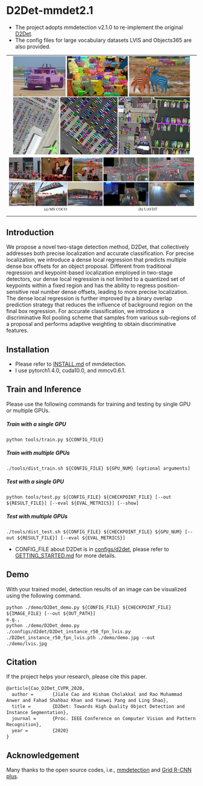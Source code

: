 # D2Det-mmdet2.1

- The project adopts mmdetection v2.1.0 to re-implement the original [D2Det](https://github.com/JialeCao001/D2Det-mmdet2.1).
- The config files for large vocabulary datasets LVIS and Objects365 are also provided.

<table>
    <tr>
        <td ><center><img src="demo/fig-visinstance.jpg" height="260">  </center> </td>
    </tr>    
    <tr>
        <td ><center><img src="demo/fig-visdet.jpg" width="720"> </center> </td>
    </tr>
</table>

## Introduction
We propose a novel two-stage detection method, D2Det, that collectively addresses both precise localization and accurate classification. For precise localization, we introduce a dense local regression that predicts multiple dense box offsets for an object proposal. Different from traditional regression and keypoint-based localization employed in two-stage detectors, our dense local regression is not limited to a quantized set of keypoints within a fixed region and has the ability to regress position-sensitive real number dense offsets, leading to more precise localization. The dense local regression is further improved by a binary overlap prediction strategy that reduces the influence of background region on the final box regression. For accurate classification, we introduce a discriminative RoI pooling scheme that samples from various sub-regions of a proposal and performs adaptive weighting to obtain discriminative features.

## Installation
- Please refer to [INSTALL.md](docs/INSTALL.md) of mmdetection. 
- I use pytorch1.4.0, cuda10.0, and mmcv0.6.1.

## Train and Inference
Please use the following commands for training and testing by single GPU or multiple GPUs.


#####  Train with a single GPU
```shell
python tools/train.py ${CONFIG_FILE}
```

#####  Train with multiple GPUs

```shell
./tools/dist_train.sh ${CONFIG_FILE} ${GPU_NUM} [optional arguments]
```
#####  Test with a single GPU

```shell
python tools/test.py ${CONFIG_FILE} ${CHECKPOINT_FILE} [--out ${RESULT_FILE}] [--eval ${EVAL_METRICS}] [--show]
```

#####  Test with multiple GPUs

```shell
./tools/dist_test.sh ${CONFIG_FILE} ${CHECKPOINT_FILE} ${GPU_NUM} [--out ${RESULT_FILE}] [--eval ${EVAL_METRICS}]
```

- CONFIG_FILE about D2Det is in [configs/d2det](configs/d2det), please refer to [GETTING_STARTED.md](docs/GETTING_STARTED.md) for more details.


## Demo


With your trained model, detection results of an image can be visualized using the following command.
```shell
python ./demo/D2Det_demo.py ${CONFIG_FILE} ${CHECKPOINT_FILE} ${IMAGE_FILE} [--out ${OUT_PATH}]
e.g.,
python ./demo/D2Det_demo.py ./configs/d2det/D2Det_instance_r50_fpn_lvis.py ./D2Det_instance_r50_fpn_lvis.pth ./demo/demo.jpg --out ./demo/lvis.jpg
```

## Citation
If the project helps your research, please cite this paper.

```
@article{Cao_D2Det_CVPR_2020,
  author =       {Jiale Cao and Hisham Cholakkal and Rao Muhammad Anwer and Fahad Shahbaz Khan and Yanwei Pang and Ling Shao},
  title =        {D2Det: Towards High Quality Object Detection and Instance Segmentation},
  journal =      {Proc. IEEE Conference on Computer Vision and Pattern Recognition},
  year =         {2020}
}
```

## Acknowledgement
Many thanks to the open source codes, i.e., [mmdetection](https://github.com/open-mmlab/mmdetection) and [Grid R-CNN plus](https://github.com/STVIR/Grid-R-CNN).
